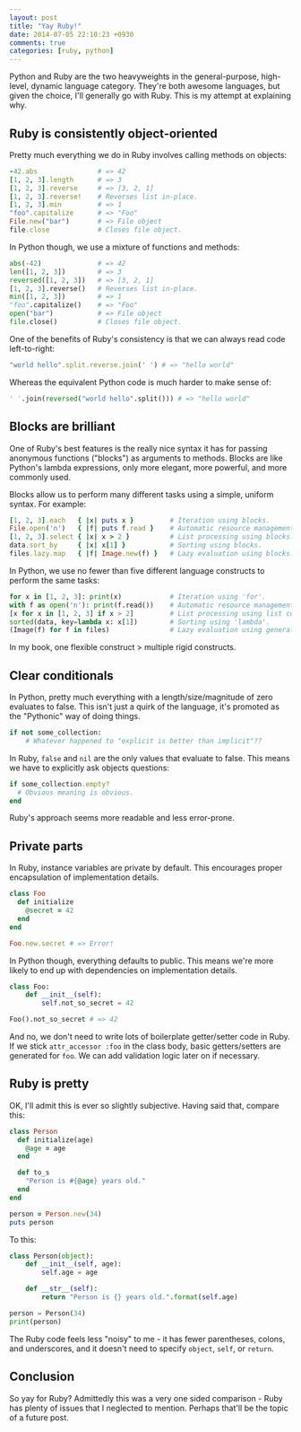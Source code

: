 ```yaml
---
layout: post
title: "Yay Ruby!"
date: 2014-07-05 22:10:23 +0930
comments: true
categories: [ruby, python]
---
```


Python and Ruby are the two heavyweights in the general-purpose, high-level, dynamic language category. They're both awesome languages, but given the choice, I'll generally go with Ruby. This is my attempt at explaining why.

<!-- more -->

Ruby is consistently object-oriented
------------------------------------

Pretty much everything we do in Ruby involves calling methods on objects:

``` ruby
-42.abs               # => 42
[1, 2, 3].length      # => 3
[1, 2, 3].reverse     # => [3, 2, 1]
[1, 2, 3].reverse!    # Reverses list in-place.
[1, 2, 3].min         # => 1
"foo".capitalize      # => "Foo"
File.new("bar")       # => File object
file.close            # Closes file object.
```

In Python though, we use a mixture of functions and methods:

``` python
abs(-42)              # => 42
len([1, 2, 3])        # => 3
reversed([1, 2, 3])   # => [3, 2, 1]
[1, 2, 3].reverse()   # Reverses list in-place.
min([1, 2, 3])        # => 1
"foo".capitalize()    # => "Foo"
open("bar")           # => File object
file.close()          # Closes file object.
```

One of the benefits of Ruby's consistency is that we can always read code left-to-right:

``` ruby
"world hello".split.reverse.join(' ') # => "hello world"
```

Whereas the equivalent Python code is much harder to make sense of:

``` python
' '.join(reversed("world hello".split())) # => "hello world"
```

Blocks are brilliant
--------------------

One of Ruby's best features is the really nice syntax it has for passing anonymous functions ("blocks") as arguments to methods. Blocks are like Python's lambda expressions, only more elegant, more powerful, and more commonly used.

Blocks allow us to perform many different tasks using a simple, uniform syntax. For example:

``` ruby
[1, 2, 3].each   { |x| puts x }         # Iteration using blocks.
File.open('n')   { |f| puts f.read }    # Automatic resource management using blocks.
[1, 2, 3].select { |x| x > 2 }          # List processing using blocks.
data.sort_by     { |x| x[1] }           # Sorting using blocks.
files.lazy.map   { |f| Image.new(f) }   # Lazy evaluation using blocks.
```

In Python, we use no fewer than five different language constructs to perform the same tasks:

``` python
for x in [1, 2, 3]: print(x)            # Iteration using 'for'.
with f as open('n'): print(f.read())    # Automatic resource management using 'with'.
[x for x in [1, 2, 3] if x > 2]         # List processing using list comprehensions.
sorted(data, key=lambda x: x[1])        # Sorting using 'lambda'.
(Image(f) for f in files)               # Lazy evaluation using generator expressions.
```

In my book, one flexible construct > multiple rigid constructs.

Clear conditionals
------------------

In Python, pretty much everything with a length/size/magnitude of zero evaluates to false. This isn't just a quirk of the language, it's promoted as the "Pythonic" way of doing things.

``` python
if not some_collection:
    # Whatever happened to "explicit is better than implicit"??
```

In Ruby, `false` and `nil` are the only values that evaluate to false. This means we have to explicitly ask objects questions:

``` ruby
if some_collection.empty? 
  # Obvious meaning is obvious.
end
```

Ruby's approach seems more readable and less error-prone.

Private parts
-------------

In Ruby, instance variables are private by default. This encourages proper encapsulation of implementation details.

``` ruby
class Foo
  def initialize
    @secret = 42
  end
end

Foo.new.secret # => Error!
```

In Python though, everything defaults to public. This means we're more likely to end up with dependencies on implementation details.

``` python
class Foo:
    def __init__(self):
        self.not_so_secret = 42

Foo().not_so_secret # => 42
```

And no, we don't need to write lots of boilerplate getter/setter code in Ruby. If we stick `attr_accessor :foo` in the class body, basic getters/setters are generated for `foo`. We can add validation logic later on if necessary.

Ruby is pretty
--------------

OK, I'll admit this is ever so slightly subjective. Having said that, compare this:

``` ruby
class Person
  def initialize(age)
    @age = age
  end

  def to_s
    "Person is #{@age} years old."
  end
end

person = Person.new(34)
puts person

```

To this:

``` python
class Person(object):
    def __init__(self, age):
        self.age = age

    def __str__(self):
        return "Person is {} years old.".format(self.age)

person = Person(34)
print(person)
```

The Ruby code feels less "noisy" to me - it has fewer parentheses, colons, and underscores, and it doesn't need to specify `object`, `self`, or `return`.

Conclusion
----------

So yay for Ruby? Admittedly this was a very one sided comparison - Ruby has plenty of issues that I neglected to mention. Perhaps that'll be the topic of a future post.
